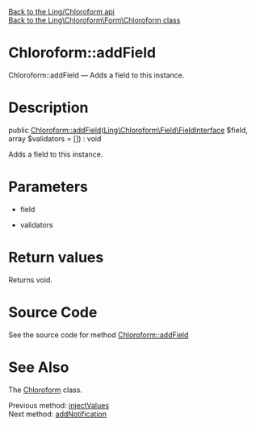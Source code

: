 [Back to the Ling/Chloroform api](https://github.com/lingtalfi/Chloroform/blob/master/doc/api/Ling/Chloroform.md)<br>
[Back to the Ling\Chloroform\Form\Chloroform class](https://github.com/lingtalfi/Chloroform/blob/master/doc/api/Ling/Chloroform/Form/Chloroform.md)


Chloroform::addField
================



Chloroform::addField — Adds a field to this instance.




Description
================


public [Chloroform::addField](https://github.com/lingtalfi/Chloroform/blob/master/doc/api/Ling/Chloroform/Form/Chloroform/addField.md)([Ling\Chloroform\Field\FieldInterface](https://github.com/lingtalfi/Chloroform/blob/master/doc/api/Ling/Chloroform/Field/FieldInterface.md) $field, array $validators = []) : void




Adds a field to this instance.




Parameters
================


- field

    

- validators

    


Return values
================

Returns void.








Source Code
===========
See the source code for method [Chloroform::addField](https://github.com/lingtalfi/Chloroform/blob/master/Form/Chloroform.php#L202-L214)


See Also
================

The [Chloroform](https://github.com/lingtalfi/Chloroform/blob/master/doc/api/Ling/Chloroform/Form/Chloroform.md) class.

Previous method: [injectValues](https://github.com/lingtalfi/Chloroform/blob/master/doc/api/Ling/Chloroform/Form/Chloroform/injectValues.md)<br>Next method: [addNotification](https://github.com/lingtalfi/Chloroform/blob/master/doc/api/Ling/Chloroform/Form/Chloroform/addNotification.md)<br>

